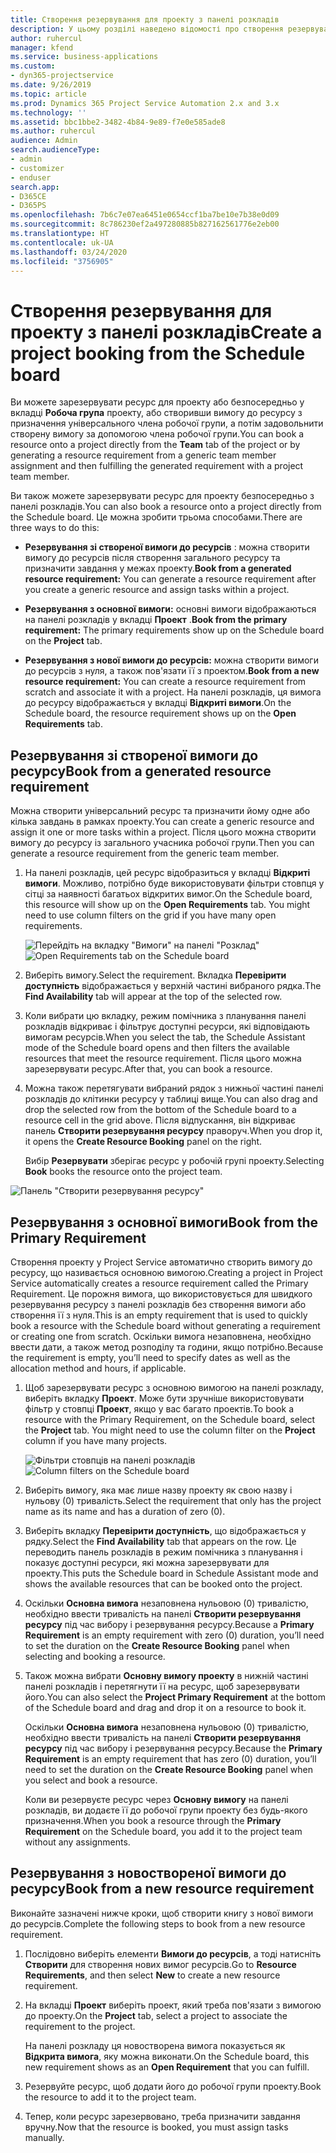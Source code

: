 ```yaml
---
title: Створення резервування для проекту з панелі розкладів
description: У цьому розділі наведено відомості про створення резервування проекту з дошки розкладів.
author: ruhercul
manager: kfend
ms.service: business-applications
ms.custom:
- dyn365-projectservice
ms.date: 9/26/2019
ms.topic: article
ms.prod: Dynamics 365 Project Service Automation 2.x and 3.x
ms.technology: ''
ms.assetid: bbc1bbe2-3482-4b84-9e89-f7e0e585ade8
ms.author: ruhercul
audience: Admin
search.audienceType:
- admin
- customizer
- enduser
search.app:
- D365CE
- D365PS
ms.openlocfilehash: 7b6c7e07ea6451e0654ccf1ba7be10e7b38e0d09
ms.sourcegitcommit: 8c786230ef2a497280885b827162561776e2eb00
ms.translationtype: HT
ms.contentlocale: uk-UA
ms.lasthandoff: 03/24/2020
ms.locfileid: "3756905"
---
```

# <a name="create-a-project-booking-from-the-schedule-board"></a><span data-ttu-id="4581c-103">Створення резервування для проекту з панелі розкладів</span><span class="sxs-lookup"><span data-stu-id="4581c-103">Create a project booking from the Schedule board</span></span>

<span data-ttu-id="4581c-104">Ви можете зарезервувати ресурс для проекту або безпосередньо у вкладці **Робоча група** проекту, або створивши вимогу до ресурсу з призначення універсального члена робочої групи, а потім задовольнити створену вимогу за допомогою члена робочої групи.</span><span class="sxs-lookup"><span data-stu-id="4581c-104">You can book a resource onto a project directly from the **Team** tab of the project or by generating a resource requirement from a generic team member assignment and then fulfilling the generated requirement with a project team member.</span></span>

<span data-ttu-id="4581c-105">Ви також можете зарезервувати ресурс для проекту безпосередньо з панелі розкладів.</span><span class="sxs-lookup"><span data-stu-id="4581c-105">You can also book a resource onto a project directly from the Schedule board.</span></span> <span data-ttu-id="4581c-106">Це можна зробити трьома способами.</span><span class="sxs-lookup"><span data-stu-id="4581c-106">There are three ways to do this:</span></span>

- <span data-ttu-id="4581c-107">**Резервування зі створеної вимоги до ресурсів** : можна створити вимогу до ресурсів після створення загального ресурсу та призначити завдання у межах проекту.</span><span class="sxs-lookup"><span data-stu-id="4581c-107">**Book from a generated resource requirement:** You can generate a resource requirement after you create a generic resource and assign tasks within a project.</span></span>

- <span data-ttu-id="4581c-108">**Резервування з основної вимоги:** основні вимоги відображаються на панелі розкладів у вкладці **Проект** .</span><span class="sxs-lookup"><span data-stu-id="4581c-108">**Book from the primary requirement:** The primary requirements show up on the Schedule board on the **Project** tab.</span></span> 

- <span data-ttu-id="4581c-109">**Резервування з нової вимоги до ресурсів:** можна створити вимоги до ресурсів з нуля, а також пов'язати її з проектом.</span><span class="sxs-lookup"><span data-stu-id="4581c-109">**Book from a new resource requirement:** You can create a resource requirement from scratch and associate it with a project.</span></span> <span data-ttu-id="4581c-110">На панелі розкладів, ця вимога до ресурсу відображається у вкладці **Відкриті вимоги**.</span><span class="sxs-lookup"><span data-stu-id="4581c-110">On the Schedule board, the resource requirement shows up on the **Open Requirements** tab.</span></span>

## <a name="book-from-a-generated-resource-requirement"></a><span data-ttu-id="4581c-111">Резервування зі створеної вимоги до ресурсу</span><span class="sxs-lookup"><span data-stu-id="4581c-111">Book from a generated resource requirement</span></span>

<span data-ttu-id="4581c-112">Можна створити універсальний ресурс та призначити йому одне або кілька завдань в рамках проекту.</span><span class="sxs-lookup"><span data-stu-id="4581c-112">You can create a generic resource and assign it one or more tasks within a project.</span></span> <span data-ttu-id="4581c-113">Після цього можна створити вимогу до ресурсу із загального учасника робочої групи.</span><span class="sxs-lookup"><span data-stu-id="4581c-113">Then you can generate a resource requirement from the generic team member.</span></span> 

1.  <span data-ttu-id="4581c-114">На панелі розкладів, цей ресурс відобразиться у вкладці **Відкриті вимоги**. Можливо, потрібно буде використовувати фільтри стовпця у сітці за наявності багатьох відкритих вимог.</span><span class="sxs-lookup"><span data-stu-id="4581c-114">On the Schedule board, this resource will show up on the **Open Requirements** tab. You might need to use column filters on the grid if you have many open requirements.</span></span> 

    <span data-ttu-id="4581c-115">![Перейдіть на вкладку "Вимоги" на панелі "Розклад"](media/FAQ-Project-Booking-Schedule-Board-1.png "Знімок екрана з таблиці резервувань та призначень")</span><span class="sxs-lookup"><span data-stu-id="4581c-115">![Open Requirements tab on the Schedule board](media/FAQ-Project-Booking-Schedule-Board-1.png "Screenshot of bookings and assignments table")</span></span>

2. <span data-ttu-id="4581c-116">Виберіть вимогу.</span><span class="sxs-lookup"><span data-stu-id="4581c-116">Select the requirement.</span></span> <span data-ttu-id="4581c-117">Вкладка **Перевірити доступність** відображається у верхній частині вибраного рядка.</span><span class="sxs-lookup"><span data-stu-id="4581c-117">The **Find Availability** tab will appear at the top of the selected row.</span></span>
 
3. <span data-ttu-id="4581c-118">Коли вибрати цю вкладку, режим помічника з планування панелі розкладів відкриває і фільтрує доступні ресурси, які відповідають вимогам ресурсів.</span><span class="sxs-lookup"><span data-stu-id="4581c-118">When you select the tab, the Schedule Assistant mode of the Schedule board opens and then filters the available resources that meet the resource requirement.</span></span> <span data-ttu-id="4581c-119">Після цього можна зарезервувати ресурс.</span><span class="sxs-lookup"><span data-stu-id="4581c-119">After that, you can book a resource.</span></span>

4. <span data-ttu-id="4581c-120">Можна також перетягувати вибраний рядок з нижньої частині панелі розкладів до клітинки ресурсу у таблиці вище.</span><span class="sxs-lookup"><span data-stu-id="4581c-120">You can also drag and drop the selected row from the bottom of the Schedule board to a resource cell in the grid above.</span></span> <span data-ttu-id="4581c-121">Після відпускання, він відкриває панель **Створити резервування ресурсу** праворуч.</span><span class="sxs-lookup"><span data-stu-id="4581c-121">When you drop it, it opens the **Create Resource Booking** panel on the right.</span></span>

    <span data-ttu-id="4581c-122">Вибір **Резервувати** зберігає ресурс у робочій групі проекту.</span><span class="sxs-lookup"><span data-stu-id="4581c-122">Selecting **Book** books the resource onto the project team.</span></span>

![Панель "Створити резервування ресурсу"](media/FAQ-Project-Booking-Schedule-Board-6.png "")
 

## <a name="book-from-the-primary-requirement"></a><span data-ttu-id="4581c-124">Резервування з основної вимоги</span><span class="sxs-lookup"><span data-stu-id="4581c-124">Book from the Primary Requirement</span></span>

<span data-ttu-id="4581c-125">Створення проекту у Project Service автоматично створить вимогу до ресурсу, що називається основною вимогою.</span><span class="sxs-lookup"><span data-stu-id="4581c-125">Creating a project in Project Service automatically creates a resource requirement called the Primary Requirement.</span></span> <span data-ttu-id="4581c-126">Це порожня вимога, що використовується для швидкого резервування ресурсу з панелі розкладів без створення вимоги або створення її з нуля.</span><span class="sxs-lookup"><span data-stu-id="4581c-126">This is an empty requirement that is used to quickly book a resource with the Schedule board without generating a requirement or creating one from scratch.</span></span> <span data-ttu-id="4581c-127">Оскільки вимога незаповнена, необхідно ввести дати, а також метод розподілу та години, якщо потрібно.</span><span class="sxs-lookup"><span data-stu-id="4581c-127">Because the requirement is empty, you’ll need to specify dates as well as the allocation method and hours, if applicable.</span></span> 

1. <span data-ttu-id="4581c-128">Щоб зарезервувати ресурс з основною вимогою на панелі розкладу, виберіть вкладку **Проект**. Може бути зручніше використовувати фільтр у стовпці **Проект**, якщо у вас багато проектів.</span><span class="sxs-lookup"><span data-stu-id="4581c-128">To book a resource with the Primary Requirement, on the Schedule board, select the **Project** tab. You might need to use the column filter on the **Project** column if you have many projects.</span></span>

   <span data-ttu-id="4581c-129">![Фільтри стовпців на панелі розкладів](media/FAQ-Project-Booking-Schedule-Board-2.png "Знімок екрана з таблиці резервувань та призначень")</span><span class="sxs-lookup"><span data-stu-id="4581c-129">![Column filters on the Schedule board](media/FAQ-Project-Booking-Schedule-Board-2.png "Screenshot of bookings and assignments table")</span></span>

2. <span data-ttu-id="4581c-130">Виберіть вимогу, яка має лише назву проекту як свою назву і нульову (0) тривалість.</span><span class="sxs-lookup"><span data-stu-id="4581c-130">Select the requirement that only has the project name as its name and has a duration of zero (0).</span></span>

3. <span data-ttu-id="4581c-131">Виберіть вкладку **Перевірити доступність**, що відображається у рядку.</span><span class="sxs-lookup"><span data-stu-id="4581c-131">Select the **Find Availability** tab that appears on the row.</span></span> <span data-ttu-id="4581c-132">Це переводить панель розкладів в режим помічника з планування і показує доступні ресурси, які можна зарезервувати для проекту.</span><span class="sxs-lookup"><span data-stu-id="4581c-132">This puts the Schedule board in Schedule Assistant mode and shows the available resources that can be booked onto the project.</span></span>

4. <span data-ttu-id="4581c-133">Оскільки **Основна вимога** незаповнена нульовою (0) тривалістю, необхідно ввести тривалість на панелі **Створити резервування ресурсу** під час вибору і резервування ресурсу.</span><span class="sxs-lookup"><span data-stu-id="4581c-133">Because a **Primary Requirement** is an empty requirement with zero (0) duration, you’ll need to set the duration on the **Create Resource Booking** panel when selecting and booking a resource.</span></span>

5. <span data-ttu-id="4581c-134">Також можна вибрати **Основну вимогу проекту** в нижній частині панелі розкладів і перетягнути її на ресурс, щоб зарезервувати його.</span><span class="sxs-lookup"><span data-stu-id="4581c-134">You can also select the **Project Primary Requirement** at the bottom of the Schedule board and drag and drop it on a resource to book it.</span></span>
 
    <span data-ttu-id="4581c-135">Оскільки **Основна вимога** незаповнена нульовою (0) тривалістю, необхідно ввести тривалість на панелі **Створити резервування ресурсу** під час вибору і резервування ресурсу.</span><span class="sxs-lookup"><span data-stu-id="4581c-135">Because the **Primary Requirement** is an empty requirement that has zero (0) duration, you’ll need to set the duration on the **Create Resource Booking** panel when you select and book a resource.</span></span>
 
    <span data-ttu-id="4581c-136">Коли ви резервуєте ресурс через **Основну вимогу** на панелі розкладів, ви додаєте її до робочої групи проекту без будь-якого призначення.</span><span class="sxs-lookup"><span data-stu-id="4581c-136">When you book a resource through the **Primary Requirement** on the Schedule board, you add it to the project team without any assignments.</span></span>
 
## <a name="book-from-a-new-resource-requirement"></a><span data-ttu-id="4581c-137">Резервування з новоствореної вимоги до ресурсу</span><span class="sxs-lookup"><span data-stu-id="4581c-137">Book from a new resource requirement</span></span>
<span data-ttu-id="4581c-138">Виконайте зазначені нижче кроки, щоб створити книгу з нової вимоги до ресурсів.</span><span class="sxs-lookup"><span data-stu-id="4581c-138">Complete the following steps to book from a new resource requirement.</span></span> 

1. <span data-ttu-id="4581c-139">Послідовно виберіть елементи **Вимоги до ресурсів**, а тоді натисніть **Створити** для створення нових вимог ресурсів.</span><span class="sxs-lookup"><span data-stu-id="4581c-139">Go to **Resource Requirements**, and then select **New** to create a new resource requirement.</span></span>

2. <span data-ttu-id="4581c-140">На вкладці **Проект** виберіть проект, який треба пов'язати з вимогою до проекту.</span><span class="sxs-lookup"><span data-stu-id="4581c-140">On the **Project** tab, select a project to associate the requirement to the project.</span></span>
 
    <span data-ttu-id="4581c-141">На панелі розкладу ця новостворена вимога показується як **Відкрита вимога**, яку можна виконати.</span><span class="sxs-lookup"><span data-stu-id="4581c-141">On the Schedule board, this new requirement shows as an **Open Requirement** that you can fulfill.</span></span>

3. <span data-ttu-id="4581c-142">Резервуйте ресурс, щоб додати його до робочої групи проекту.</span><span class="sxs-lookup"><span data-stu-id="4581c-142">Book the resource to add it to the project team.</span></span>

4. <span data-ttu-id="4581c-143">Тепер, коли ресурс зарезервовано, треба призначити завдання вручну.</span><span class="sxs-lookup"><span data-stu-id="4581c-143">Now that the resource is booked, you must assign tasks manually.</span></span>

